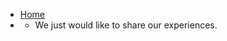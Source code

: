 <!-- navbar.md -->
* <i class="fa fa-home" aria-hidden="true"></i>[Home](https://hallhillock.com)
* <i class="fa fa-info" aria-hidden="true"></i>
  * We just would like to share our experiences.
